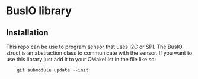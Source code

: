# BusIO library

## Installation
This repo can be use to program sensor that uses I2C or SPI. The BusIO struct is an abstraction class to communicate with the sensor.
If you want to use this library just add it to your CMakeList in the file like so:

```
    git submodule update --init
```
